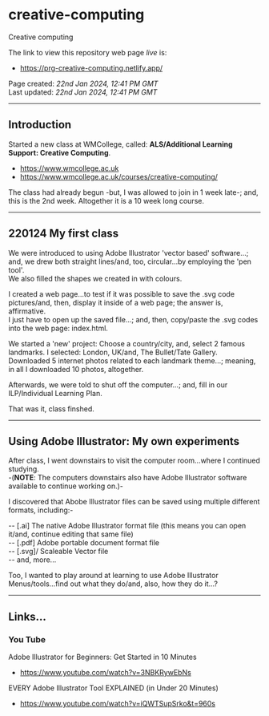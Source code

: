 # creative-computing
Creative computing

The link to view this repository web page *live* is:   
- https://prg-creative-computing.netlify.app/  

Page created: *22nd Jan 2024, 12:41 PM GMT*  
Last updated: *22nd Jan 2024, 12:41 PM GMT*

-----

## Introduction

Started a new class at WMCollege, called: **ALS/Additional Learning Support: Creative Computing**.

- https://www.wmcollege.ac.uk  
- https://www.wmcollege.ac.uk/courses/creative-computing/  

The class had already begun -but, I was allowed to join in 1 week late-; and, this is the 2nd week. Altogether it is a 10 week long course.

-----

## 220124 My first class

We were introduced to using Adobe Illustrator 'vector based' software...; and, we drew both straight lines/and, too, circular...by employing the 'pen tool'.   
We also filled the shapes we created in with colours.  

I created a web page...to test if it was possible to save the .svg code pictures/and, then, display it inside of a web page; the answer is, affirmative.    
I just have to open up the saved file...; and, then, copy/paste the .svg codes into the web page: index.html.  

We started a 'new' project: Choose a country/city, and, select 2 famous landmarks. I selected: London, UK/and, The Bullet/Tate Gallery.   
Downloaded 5 internet photos related to each landmark theme...; meaning, in all I downloaded 10 photos, altogether.

Afterwards, we were told to shut off the computer...; and, fill in our ILP/Individual Learning Plan.

That was it, class finshed.

-----

## Using Adobe Illustrator: My own experiments

After class, I went downstairs to visit the computer room...where I continued studying.   
-(**NOTE**: The computers downstairs also have Adobe Illustrator software available to continue working on.)-   

I discovered that Abobe Illustrator files can be saved using multiple different formats, including:-

-- [.ai] The native Adobe Illustrator format file (this means you can open it/and, continue editing that same file)  
-- [.pdf] Adobe portable document format file  
-- [.svg]/ Scaleable Vector file  
-- and, more...  
  
Too, I wanted to play around at learning to use Adobe Illustrator Menus/tools...find out what they do/and, also, how they do it...?  

----

## Links...

### You Tube

Adobe Illustrator for Beginners: Get Started in 10 Minutes   
- https://www.youtube.com/watch?v=3NBKRywEbNs  

EVERY Adobe Illustrator Tool EXPLAINED (in Under 20 Minutes)  
- https://www.youtube.com/watch?v=iQWTSupSrko&t=960s  
